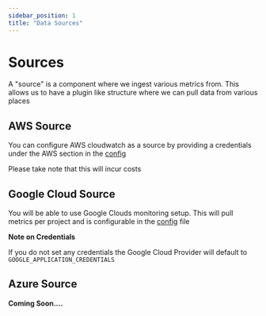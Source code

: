 ```yaml
---
sidebar_position: 1
title: "Data Sources"
---
```

# Sources

A "source" is a component where we ingest various metrics from. This allows us
to have a plugin like structure where we can pull data from various places

## AWS Source

You can configure AWS cloudwatch as a source by providing a credentials under
the AWS section in the [config](../config#example)

Please take note that this will incur costs

## Google Cloud Source

You will be able to use Google Clouds monitoring setup. This will pull metrics
per project and is configurable in the [config](../config#example) file


**Note on Credentials**

If you do not set any credentials the Google Cloud Provider will default to
`GOOGLE_APPLICATION_CREDENTIALS`
## Azure Source
**Coming Soon....**
